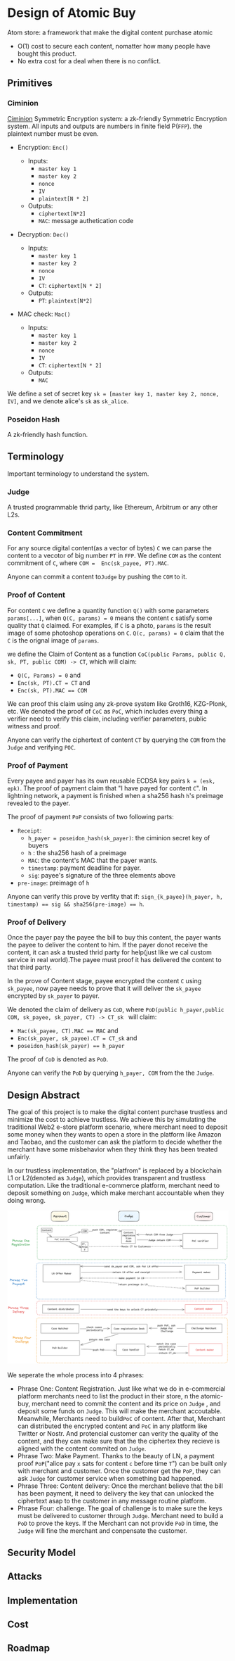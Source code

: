 # Design of Atomic Buy 

Atom store: a framework that make the digital content purchase atomic
- O(1) cost to secure each content, nomatter how many people have bought this product. 
- No extra cost for a deal when there is no conflict. 

## Primitives 

### Ciminion

[Ciminion](https://eprint.iacr.org/2021/267) Symmetric Encryption system: a zk-friendly Symmetric Encryption system. All inputs and outputs are numbers in finite field P(`FFP`). the plaintext number must be even. 
- Encryption: `Enc()`
    - Inputs: 
        - `master key 1`
        - `master key 2`
        - `nonce`
        - `IV`
        - `plaintext[N * 2]`
    - Outputs: 
        - `ciphertext[N*2]`
        - `MAC`: message authetication code 

- Decryption: `Dec()`
    - Inputs: 
        - `master key 1`
        - `master key 2`
        - `nonce`
        - `IV`
        - `CT`: `ciphertext[N * 2]`
    - Outputs: 
        - `PT`: `plaintext[N*2]`
- MAC check: `Mac()`
    - Inputs: 
        - `master key 1`
        - `master key 2`
        - `nonce`
        - `IV`
        - `CT`: `ciphertext[N * 2]`
    - Outputs: 
        - `MAC`

We define a set of secret key `sk = [master key 1, master key 2, nonce, IV]`, and we denote alice's `sk` as `sk_alice`. 

### Poseidon Hash 
A zk-friendly hash function.                                                                                                                                                        

## Terminology 

Important terminology to understand the system. 

### Judge

A trusted programmable thrid party, like Ethereum, Arbitrum or any other L2s. 

### Content Commitment 

For any source digital content(as a vector of bytes) `C` we can parse the content to a vecotor of big number `PT` in `FFP`. 
We define `COM` as the content commitment of `C`, where `COM =  Enc(sk_payee, PT).MAC`. 

Anyone can commit a content to`Judge` by pushing the `COM` to it. 

### Proof of Content 

For content `C` we define a quantity function `Q()` with some parameters `params[...]`, when `Q(C, params) = 0` means the content `c` satisfy some quality that `Q` claimed. For examples, if `C` is a photo, `params` is the result image of some photoshop operations on `C`. `Q(c, params) = 0` claim that the `C` is the orignal image of `params`. 

we define the Claim of Content as a function `CoC(public Params, public Q, sk, PT, public COM) -> CT`, which will  claim: 
- `Q(C, Params) = 0` and 
- `Enc(sk, PT).CT = CT` and 
- `Enc(sk, PT).MAC == COM` 


We can proof this claim using any zk-prove system like Groth16, KZG-Plonk, etc. We denoted the proof of `CoC` as `PoC`, which includes every thing a verifier need to verify this claim, including verifier parameters, public witness and proof. 

Anyone can verify the ciphertext of content `CT` by querying the `COM` from the `Judge` and verifying `POC`. 

### Proof of Payment 
Every payee and payer has its own reusable ECDSA key pairs `k = (esk, epk)`. 
The proof of payment claim that "I have payed for content `C`".
In lightning network, a payment is finished when a sha256 hash `h`'s preimage revealed to the payer. 

The proof of payment `PoP` consists of two following parts: 
- `Receipt`: 
    - `h_payer = poseidon_hash(sk_payer)`: the ciminion secret key of buyers 
    - `h` : the sha256 hash of a preimage 
    - `MAC`: the content's MAC that the payer wants. 
    - `timestamp`: payment deadline for payer. 
    - `sig`: payee's signature of the three elements above
- `pre-image`: preimage of `h`

Anyone can verify this prove by verfity that if: `sign_{k_payee}(h_payer, h, timestamp) == sig && sha256(pre-image) == h`. 


### Proof of Delivery 

Once the payer pay the payee the bill to buy this content, the payer wants the payee to deliver the content to him. If the payer donot receive the content, it can ask a trusted thrid party for help(just like we cal custom service in real world).The payee must proof it has delivered the content to that third party. 

In the prove of Content stage, payee encrypted the content `C` using `sk_payee`, now payee needs to prove that it will deliver the `sk_payee` encrypted by `sk_payer` to payer. 

We denoted the claim of delivery as `CoD`, where `PoD(public h_payer,public COM, sk_payee, sk_payer, CT) -> CT_sk ` will claim: 
- `Mac(sk_payee, CT).MAC == MAC` and 
- `Enc(sk_payer, sk_payee).CT = CT_sk` and 
- `poseidon_hash(sk_payer) == h_payer`

The proof of `CoD` is denoted as `PoD`. 

Anyone can verify the `PoD` by querying `h_payer, COM` from the the `Judge`. 

## Design Abstract 

The goal of this project is to make the digital content purchase trustless and minimize the cost to achieve trustless. We achieve this by simulating the traditional Web2 e-store platform scenario, where merchant need to deposit some money when they wants to open a store in the platform like Amazon and Taobao, and the customer can ask the platform to decide whether the merchant have some misbehavior when they think they has been treated unfairly. 

In our trustless implementation, the "platfrom" is replaced by a blockchain L1 or L2(denoted as `Judge`), which provides transparent and trustless computation. Like the traditional e-commerce platform, merchant need to deposit something on `Judge`, which make merchant accountable when they doing wrong. 

![Abstract of the design of atomic buy](./design.png)


We seperate the whole process into 4 phrases: 
- Phrase One: Content Registration. Just like what we do in e-commercial platform merchants need to list the product in their store, n the atomic-buy, merchant need to commit the content and its price on `Judge` , and deposit some funds on `Judge`. This will make the merchant accoutable. Meanwhile, Merchants need to build`PoC` of content. After that, Merchant can distributed the encrypted content and `PoC` in any platform like Twitter or Nostr.  And protencial customer can verity the quality of the content, and they can make sure that the the ciphertex they recieve is aligned with the content commited on `Judge`.  
- Phrase Two: Make Payment. Thanks to the beauty of LN, a payment proof `PoP`("alice pay `x` sats for content `c` before time `T`") can be built only with merchant and customer. Once the customer get the `PoP`, they can ask `Judge` for customer service when something bad happened. 
- Phrase Three: Content delivery: Once the merchant believe that the bill has been payment, it need to delivery the key that can unlocked the ciphertext asap to the customer in any message routine platform. 
- Phrase Four: challenge. The goal of challenge is to make sure the keys must be delivered to customer through `Judge`. Merchant need to build a `PoD` to prove the keys. If the Merchant can not provide `PoD` in time, the `Judge` will fine the merchant and conpensate the customer. 

## Security Model 


## Attacks 

## 

## Implementation 

## Cost 

## Roadmap 







